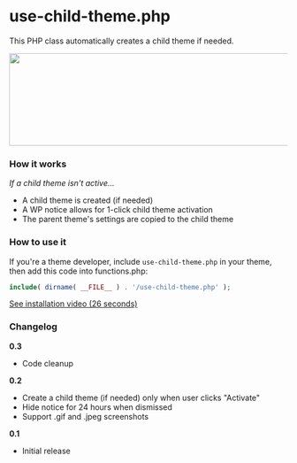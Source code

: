 # use-child-theme.php
This PHP class automatically creates a child theme if needed.

<img src="http://i.imgur.com/dvLchUj.png" width="508" height="167" />

### How it works

_If a child theme isn't active..._
* A child theme is created (if needed)
* A WP notice allows for 1-click child theme activation
* The parent theme's settings are copied to the child theme

### How to use it

If you're a theme developer, include `use-child-theme.php` in your theme, then add this code into functions.php:

```php
include( dirname( __FILE__ ) . '/use-child-theme.php' );
```

<a href="https://vimeo.com/160399404" target="_blank">See installation video (26 seconds)</a>

### Changelog

**0.3**
* Code cleanup

**0.2**
* Create a child theme (if needed) only when user clicks "Activate"
* Hide notice for 24 hours when dismissed
* Support .gif and .jpeg screenshots

**0.1**
* Initial release

